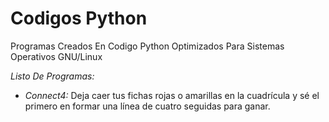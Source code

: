 # Codigos Python
Programas Creados En Codigo Python Optimizados Para Sistemas Operativos GNU/Linux

*Listo De Programas:*

- *Connect4:*
Deja caer tus fichas rojas o amarillas en la cuadrícula y sé el primero en formar una línea de cuatro seguidas para ganar.
